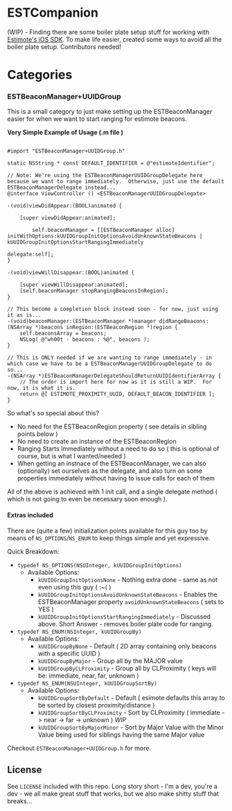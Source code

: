 ESTCompanion
============

(WIP) - Finding there are some boiler plate setup stuff for working with [Estimote's iOS SDK](https://github.com/Estimote/iOS-SDK).  To make life easier, created some ways to avoid all the boiler plate setup.  Contributors needed!


# Categories
### ESTBeaconManager+UUIDGroup
This is a small category to just make setting up the ESTBeaconManager easier for when we want to start ranging for estimote beacons.

**Very Simple Example of Usage (.m file )**
```objc

#import "ESTBeaconManager+UUIDGroup.h"

static NSString * const DEFAULT_IDENTIFIER = @"estimoteIdentifier";

// Note: We're using the ESTBeaconManagerUUIDGroupDelegate here because we want to range immediately.  Otherwise, just use the default ESTBeaconManagerDelegate instead...
@interface ViewController () <ESTBeaconManagerUUIDGroupDelegate>

-(void)viewDidAppear:(BOOL)animated {

    [super viewDidAppear:animated];

        self.beaconManager = [[ESTBeaconManager alloc] initWithOptions:kUUIDGroupInitOptionsAvoidUnknownStateBeacons | kUUIDGroupInitOptionsStartRangingImmediately 
                                                              delegate:self];
}

-(void)viewWillDisappear:(BOOL)animated {

    [super viewWillDisappear:animated];
    [self.beaconManager stopRangingBeaconsInRegion];
}

// This become a completion block instead soon - for now, just using it as is...
-(void)beaconManager:(ESTBeaconManager *)manager didRangeBeacons:(NSArray *)beacons inRegion:(ESTBeaconRegion *)region {
    self.beaconsArray = beacons;
    NSLog( @"wh00t - beacons : %@", beacons );
}

// This is ONLY needed if we are wanting to range immediately - in which case we have to be a ESTBeaconManagerUUIDGroupDelegate to do so...
-(NSArray *)ESTBeaconManagerDelegateShouldReturnUUIDIdentifierArray {
    // The order is import here for now as it is still a WIP.  For now, it is what it is.
    return @[ ESTIMOTE_PROXIMITY_UUID, DEFAULT_BEACON_IDENTIFIER ];
}

```

So what's so special about this?
* No need for the ESTBeaconRegion property ( see details in sibling points below )
* No need to create an instance of the ESTBeaconRegion
* Ranging Starts Immediately without a need to do so ( this is optional of course, but is what I wanted/needed )
* When getting an instnace of the ESTBeaconManager, we can also (optionally) set ourselves as the delegate, and also turn on some properties immediately without having to issue calls for each of them

All of the above is achieved with 1 init call, and a single delegate method ( which is not going to even be necessary soon enough ).


#### Extras included
There are (quite a few) initialization points available for this guy too by means of `NS_OPTIONS`/`NS_ENUM` to keep things simple and yet expressive.

Quick Breakdown:
* `typedef NS_OPTIONS(NSUInteger, kUUIDGroupInitOptions)`
  * Available Options: 
    * `kUUIDGroupInitOptionsNone` - Nothing extra done - same as not even using this guy ( :~( )
    * `kUUIDGroupInitOptionsAvoidUnknownStateBeacons` - Enables the ESTBeaconManager property `avoidUnknownStateBeacons` ( sets to YES )
    * `kUUIDGroupInitOptionsStartRangingImmediately` - Discussed above.  Short Answer - removes boiler plate code for ranging.
* `typedef NS_ENUM(NSInteger, kUUIDGroupBy)`
  * Available Options: 
    * `kUUIDGroupByNone`  - Default ( 2D array containing only beacons with a specific UUID )
    * `kUUIDGroupByMajor` - Group all by the MAJOR value
    * `kUUIDGroupByCLProximity` - Group all by CLProximity ( keys will be: immediate, near, far, unknown )
* `typedef NS_ENUM(NSUInteger, kUUIDGroupSortBy)`
  * Available Options: 
    * `kUUIDGroupSortByDefault` - Default ( esimote defaults this array to be sorted by closest proximity/distance )
    * `kUUIDGroupSortByCLProximity` - Sort by CLProximity ( immediate -> near -> far -> unknown ) *WIP*
    * `kUUIDGroupSortByMajorMinor` - Sort by Major Value with the Minor Value being used for siblings having the same Major value

Checkout `ESTBeaconManager+UUIDGroup.h` for more.


## License
See `LICENSE` included with this repo.  Long story short - I'm a dev, you're a dev - we all make great stuff that works, but we also make shitty stuff that breaks...
